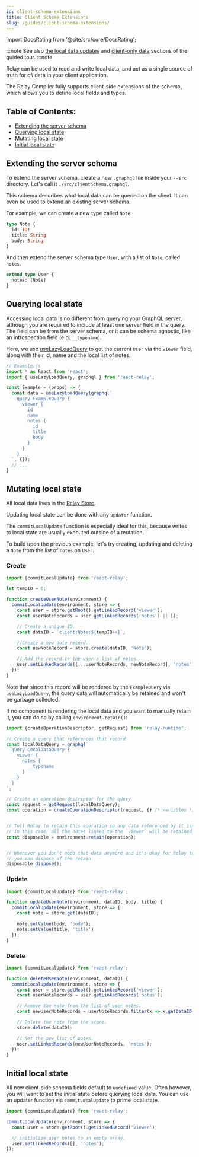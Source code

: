 ```yaml
---
id: client-schema-extensions
title: Client Schema Extensions
slug: /guides/client-schema-extensions/
---
```


import DocsRating from '@site/src/core/DocsRating';

:::note
See also [the local data updates](../../guided-tour/updating-data/local-data-updates/) and [client-only data](../../guided-tour/updating-data/client-only-data/) sections of the guided tour.
:::note

Relay can be used to read and write local data, and act as a single source of truth for _all_ data in your client application.

The Relay Compiler fully supports client-side extensions of the schema, which allows you to define local fields and types.

## Table of Contents:

-   [Extending the server schema](#extending-the-server-schema)
-   [Querying local state](#querying-local-state)
-   [Mutating local state](#mutating-local-state)
-   [Initial local state](#initial-local-state)

## Extending the server schema

To extend the server schema, create a new `.graphql` file inside your `--src` directory.
Let's call it `./src/clientSchema.graphql`.

This schema describes what local data can be queried on the client.
It can even be used to extend an existing server schema.

For example, we can create a new type called `Note`:

```graphql
type Note {
  id: ID!
  title: String
  body: String
}
```

And then extend the server schema type `User`, with a list of `Note`, called `notes`.

```graphql
extend type User {
  notes: [Note]
}
```

## Querying local state

Accessing local data is no different from querying your GraphQL server, although you are required to include at least one server field in the query.
The field can be from the server schema, or it can be schema agnostic, like an introspection field (e.g. `__typename`).

Here, we use [useLazyLoadQuery](../../api-reference/use-lazy-load-query) to get the current `User` via the `viewer` field, along with their id, name and the local list of notes.

```javascript
// Example.js
import * as React from 'react';
import { useLazyLoadQuery, graphql } from 'react-relay';

const Example = (props) => {
  const data = useLazyLoadQuery(graphql`
    query ExampleQuery {
      viewer {
        id
        name
        notes {
          id
          title
          body
        }
      }
    }
  `, {});
  // ...
}
```

## Mutating local state

All local data lives in the [Relay Store](../../api-reference/store/).

Updating local state can be done with any `updater` function.

The `commitLocalUpdate` function is especially ideal for this, because writes to local state are usually executed outside of a mutation.

To build upon the previous example, let's try creating, updating and deleting a `Note` from the list of `notes` on `User`.

### Create

```javascript
import {commitLocalUpdate} from 'react-relay';

let tempID = 0;

function createUserNote(environment) {
  commitLocalUpdate(environment, store => {
    const user = store.getRoot().getLinkedRecord('viewer');
    const userNoteRecords = user.getLinkedRecords('notes') || [];

    // Create a unique ID.
    const dataID = `client:Note:${tempID++}`;

    //Create a new note record.
    const newNoteRecord = store.create(dataID, 'Note');

    // Add the record to the user's list of notes.
    user.setLinkedRecords([...userNoteRecords, newNoteRecord], 'notes');
  });
}
```

Note that since this record will be rendered by the `ExampleQuery` via `useLazyLoadQuery`, the query data will automatically be retained and won't be garbage collected.

If no component is rendering the local data and you want to manually retain it, you can do so by calling `environment.retain()`:

```javascript
import {createOperationDescriptor, getRequest} from 'relay-runtime';

// Create a query that references that record
const localDataQuery = graphql`
  query LocalDataQuery {
    viewer {
      notes {
        __typename
      }
    }
  }
`;

// Create an operation descriptor for the query
const request = getRequest(localDataQuery);
const operation = createOperationDescriptor(request, {} /* variables */);


// Tell Relay to retain this operation so any data referenced by it isn't garbage collected
// In this case, all the notes linked to the `viewer` will be retained
const disposable = environment.retain(operation);


// Whenever you don't need that data anymore and it's okay for Relay to garbage collect it,
// you can dispose of the retain
disposable.dispose();
```

### Update

```javascript
import {commitLocalUpdate} from 'react-relay';

function updateUserNote(environment, dataID, body, title) {
  commitLocalUpdate(environment, store => {
    const note = store.get(dataID);

    note.setValue(body, 'body');
    note.setValue(title, 'title')
  });
}
```

### Delete

```javascript
import {commitLocalUpdate} from 'react-relay';

function deleteUserNote(environment, dataID) {
  commitLocalUpdate(environment, store => {
    const user = store.getRoot().getLinkedRecord('viewer');
    const userNoteRecords = user.getLinkedRecords('notes');

    // Remove the note from the list of user notes.
    const newUserNoteRecords = userNoteRecords.filter(x => x.getDataID() !== dataID);

    // Delete the note from the store.
    store.delete(dataID);

    // Set the new list of notes.
    user.setLinkedRecords(newUserNoteRecords, 'notes');
  });
}
```

## Initial local state

All new client-side schema fields default to `undefined` value. Often however, you will want to set the initial state before querying local data.
You can use an updater function via `commitLocalUpdate` to prime local state.

```javascript
import {commitLocalUpdate} from 'react-relay';

commitLocalUpdate(environment, store => {
  const user = store.getRoot().getLinkedRecord('viewer');

  // initialize user notes to an empty array.
  user.setLinkedRecords([], 'notes');
});
```

<DocsRating />
